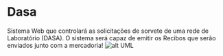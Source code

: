 # Dasa
Sistema Web que controlará as solicitações de sorvete de uma rede de Laboratório (DASA). O sistema será capaz de emitir os Recibos que serão enviados junto com a mercadoria!
![alt UML](https://goo.gl/photos/xfpZZZBtijihVe956)
